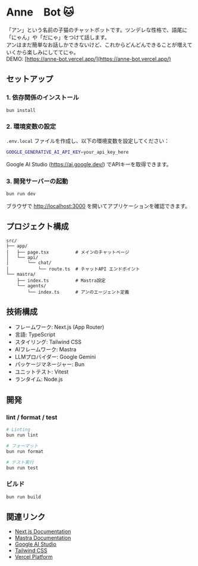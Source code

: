 # Anne　Bot 🐱

「アン」という名前の子猫のチャットボットです。ツンデレな性格で、語尾に「にゃん」や「だにゃ」をつけて話します。  
アンはまだ簡単なお話しかできないけど、これからどんどんできることが増えていくから楽しみにしててにゃ。  
DEMO: [https://anne-bot.vercel.app/](https://anne-bot.vercel.app/)

## セットアップ

### 1. 依存関係のインストール

```bash
bun install
```

### 2. 環境変数の設定

`.env.local` ファイルを作成し、以下の環境変数を設定してください：

```bash
GOOGLE_GENERATIVE_AI_API_KEY=your_api_key_here
```

Google AI Studio (https://ai.google.dev/) でAPIキーを取得できます。

### 3. 開発サーバーの起動

```bash
bun run dev
```

ブラウザで [http://localhost:3000](http://localhost:3000) を開いてアプリケーションを確認できます。

## プロジェクト構成

```
src/
├── app/
│   ├── page.tsx          # メインのチャットページ
│   └── api/
│       └── chat/
│           └── route.ts  # チャットAPI エンドポイント
└── mastra/
    ├── index.ts          # Mastra設定
    └── agents/
        └── index.ts      # アンのエージェント定義
```

## 技術構成

- フレームワーク: Next.js (App Router)
- 言語: TypeScript
- スタイリング: Tailwind CSS
- AIフレームワーク: Mastra
- LLMプロバイダー: Google Gemini
- パッケージマネージャー: Bun
- ユニットテスト: Vitest
- ランタイム: Node.js

## 開発

### lint / format / test

```bash
# Linting
bun run lint

# フォーマット
bun run format

# テスト実行
bun run test
```

### ビルド

```bash
bun run build
```

## 関連リンク

- [Next.js Documentation](https://nextjs.org/docs)
- [Mastra Documentation](https://mastra.ai/docs)
- [Google AI Studio](https://ai.google.dev/)
- [Tailwind CSS](https://tailwindcss.com/)
- [Vercel Platform](https://vercel.com)
